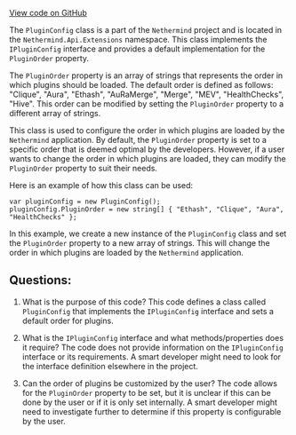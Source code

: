 [View code on GitHub](https://github.com/nethermindeth/nethermind/Nethermind.Api/Extensions/PluginConfig.cs)

The `PluginConfig` class is a part of the `Nethermind` project and is located in the `Nethermind.Api.Extensions` namespace. This class implements the `IPluginConfig` interface and provides a default implementation for the `PluginOrder` property.

The `PluginOrder` property is an array of strings that represents the order in which plugins should be loaded. The default order is defined as follows: "Clique", "Aura", "Ethash", "AuRaMerge", "Merge", "MEV", "HealthChecks", "Hive". This order can be modified by setting the `PluginOrder` property to a different array of strings.

This class is used to configure the order in which plugins are loaded by the `Nethermind` application. By default, the `PluginOrder` property is set to a specific order that is deemed optimal by the developers. However, if a user wants to change the order in which plugins are loaded, they can modify the `PluginOrder` property to suit their needs.

Here is an example of how this class can be used:

```
var pluginConfig = new PluginConfig();
pluginConfig.PluginOrder = new string[] { "Ethash", "Clique", "Aura", "HealthChecks" };
```

In this example, we create a new instance of the `PluginConfig` class and set the `PluginOrder` property to a new array of strings. This will change the order in which plugins are loaded by the `Nethermind` application.
## Questions: 
 1. What is the purpose of this code?
   This code defines a class called `PluginConfig` that implements the `IPluginConfig` interface and sets a default order for plugins.

2. What is the `IPluginConfig` interface and what methods/properties does it require?
   The code does not provide information on the `IPluginConfig` interface or its requirements. A smart developer might need to look for the interface definition elsewhere in the project.

3. Can the order of plugins be customized by the user?
   The code allows for the `PluginOrder` property to be set, but it is unclear if this can be done by the user or if it is only set internally. A smart developer might need to investigate further to determine if this property is configurable by the user.